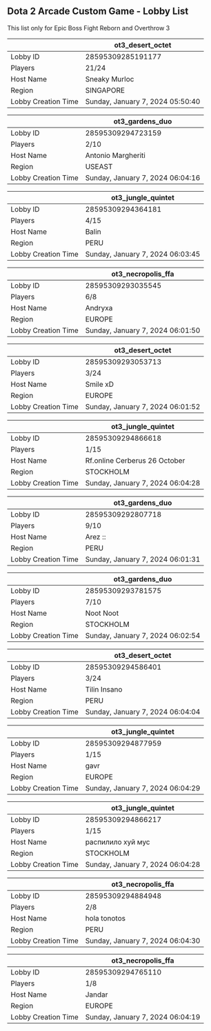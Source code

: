 ## Dota 2 Arcade Custom Game - Lobby List

This list only for Epic Boss Fight Reborn and Overthrow 3

|  | ot3_desert_octet |
| ------ | ------ |
| Lobby ID | 28595309285191177 |
| Players | 21/24 |
| Host Name | Sneaky Murloc |
| Region | SINGAPORE |
| Lobby Creation Time | Sunday, January 7, 2024 05:50:40 |


|  | ot3_gardens_duo |
| ------ | ------ |
| Lobby ID | 28595309294723159 |
| Players | 2/10 |
| Host Name | Antonio Margheriti |
| Region | USEAST |
| Lobby Creation Time | Sunday, January 7, 2024 06:04:16 |


|  | ot3_jungle_quintet |
| ------ | ------ |
| Lobby ID | 28595309294364181 |
| Players | 4/15 |
| Host Name | Balin |
| Region | PERU |
| Lobby Creation Time | Sunday, January 7, 2024 06:03:45 |


|  | ot3_necropolis_ffa |
| ------ | ------ |
| Lobby ID | 28595309293035545 |
| Players | 6/8 |
| Host Name | Andryxa |
| Region | EUROPE |
| Lobby Creation Time | Sunday, January 7, 2024 06:01:50 |


|  | ot3_desert_octet |
| ------ | ------ |
| Lobby ID | 28595309293053713 |
| Players | 3/24 |
| Host Name | Smile xD |
| Region | EUROPE |
| Lobby Creation Time | Sunday, January 7, 2024 06:01:52 |


|  | ot3_jungle_quintet |
| ------ | ------ |
| Lobby ID | 28595309294866618 |
| Players | 1/15 |
| Host Name | Rf.online Cerberus 26 October |
| Region | STOCKHOLM |
| Lobby Creation Time | Sunday, January 7, 2024 06:04:28 |


|  | ot3_gardens_duo |
| ------ | ------ |
| Lobby ID | 28595309292807718 |
| Players | 9/10 |
| Host Name | Arez :: |
| Region | PERU |
| Lobby Creation Time | Sunday, January 7, 2024 06:01:31 |


|  | ot3_gardens_duo |
| ------ | ------ |
| Lobby ID | 28595309293781575 |
| Players | 7/10 |
| Host Name | Noot Noot |
| Region | STOCKHOLM |
| Lobby Creation Time | Sunday, January 7, 2024 06:02:54 |


|  | ot3_desert_octet |
| ------ | ------ |
| Lobby ID | 28595309294586401 |
| Players | 3/24 |
| Host Name | Tilin Insano |
| Region | PERU |
| Lobby Creation Time | Sunday, January 7, 2024 06:04:04 |


|  | ot3_jungle_quintet |
| ------ | ------ |
| Lobby ID | 28595309294877959 |
| Players | 1/15 |
| Host Name | gavr |
| Region | EUROPE |
| Lobby Creation Time | Sunday, January 7, 2024 06:04:29 |


|  | ot3_jungle_quintet |
| ------ | ------ |
| Lobby ID | 28595309294866217 |
| Players | 1/15 |
| Host Name | распилило хуй мус |
| Region | STOCKHOLM |
| Lobby Creation Time | Sunday, January 7, 2024 06:04:28 |


|  | ot3_necropolis_ffa |
| ------ | ------ |
| Lobby ID | 28595309294884948 |
| Players | 2/8 |
| Host Name | hola tonotos |
| Region | PERU |
| Lobby Creation Time | Sunday, January 7, 2024 06:04:30 |


|  | ot3_necropolis_ffa |
| ------ | ------ |
| Lobby ID | 28595309294765110 |
| Players | 1/8 |
| Host Name | Jandar |
| Region | EUROPE |
| Lobby Creation Time | Sunday, January 7, 2024 06:04:19 |


